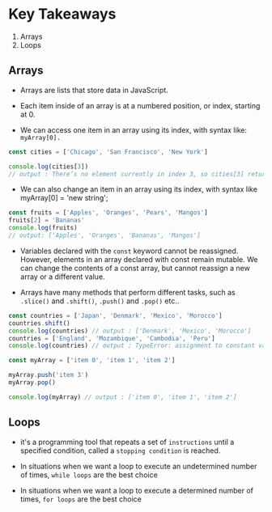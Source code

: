 # Key Takeaways

1. Arrays
2. Loops

## Arrays

- Arrays are lists that store data in JavaScript.

- Each item inside of an array is at a numbered position, or index, starting at 0.

- We can access one item in an array using its index, with syntax like: `myArray[0].`

```js
const cities = ['Chicago', 'San Francisco', 'New York']

console.log(cities[3])
// output : There’s no element currently in index 3, so cities[3] returns undefined.
```

- We can also change an item in an array using its index, with syntax like myArray[0] = 'new string';

```js
const fruits = ['Apples', 'Oranges', 'Pears', 'Mangos']
fruits[2] = 'Bananas'
console.log(fruits)
// output: ['Apples', 'Oranges', 'Bananas', 'Mangos']
```

- Variables declared with the `const` keyword cannot be reassigned. However, elements in an array declared with const remain mutable. We can change the contents of a const array, but cannot reassign a new array or a different value.

- Arrays have many methods that perform different tasks, such as `.slice()` and `.shift()`, `.push()` and `.pop()` etc..

```js
const countries = ['Japan', 'Denmark', 'Mexico', 'Morocco']
countries.shift()
console.log(countries) // output : ['Denmark', 'Mexico', 'Morocco']
countries = ['England', 'Mozambique', 'Cambodia', 'Peru']
console.log(countries) // output : TypeError: assignment to constant variable
```

```js
const myArray = ['item 0', 'item 1', 'item 2']

myArray.push('item 3')
myArray.pop()

console.log(myArray) // output : ['item 0', 'item 1', 'item 2']
```

## Loops

- it's a programming tool that repeats a set of `instructions` until a specified condition, called a `stopping condition` is reached.

- In situations when we want a loop to execute an undetermined number of times, `while loops` are the best choice

- In situations when we want a loop to execute a determined number of times, `for loops` are the best choice
